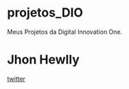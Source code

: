 # projetos_DIO
Meus Projetos da Digital Innovation One.
# Jhon Hewlly
[twitter](https://twitter.com/JHewlly)


